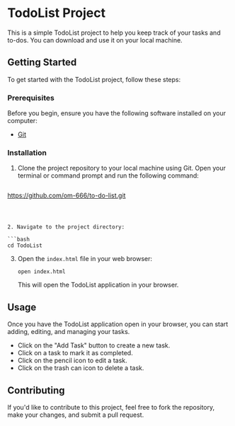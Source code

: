   
# TodoList Project

This is a simple TodoList project to help you keep track of your tasks and to-dos. You can download and use it on your local machine.

## Getting Started

To get started with the TodoList project, follow these steps:

### Prerequisites

Before you begin, ensure you have the following software installed on your computer:

- [Git](https://git-scm.com/downloads)

### Installation

1. Clone the project repository to your local machine using Git. Open your terminal or command prompt and run the following command:

   ```bash
 https://github.com/om-666/to-do-list.git
   ```

  

2. Navigate to the project directory:

   ```bash
   cd TodoList
   ```

3. Open the `index.html` file in your web browser:

   ```
   open index.html
   ```

   This will open the TodoList application in your browser.

## Usage

Once you have the TodoList application open in your browser, you can start adding, editing, and managing your tasks.

- Click on the "Add Task" button to create a new task.
- Click on a task to mark it as completed.
- Click on the pencil icon to edit a task.
- Click on the trash can icon to delete a task.

## Contributing

If you'd like to contribute to this project, feel free to fork the repository, make your changes, and submit a pull request.
